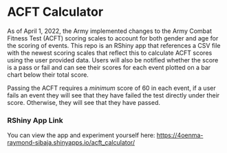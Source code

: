 # ACFT Calculator
As of April 1, 2022, the Army implemented changes to the Army Combat Fitness Test (ACFT) scoring scales to account for both gender and age for the scoring of events. This repo is an RShiny app that references a CSV file with the newest scoring scales that reflect this to calculate ACFT scores using the user provided data. Users will also be notified whether the score is a pass or fail and can see their scores for each event plotted on a bar chart below their total score.

Passing the ACFT requires a *minimum* score of 60 in each event, if a user fails an event they will see that they have failed the test directly under their score. Otherwise, they will see that they have passed.

### RShiny App Link
You can view the app and experiment yourself here:
https://4oenma-raymond-sibaja.shinyapps.io/acft_calculator/

